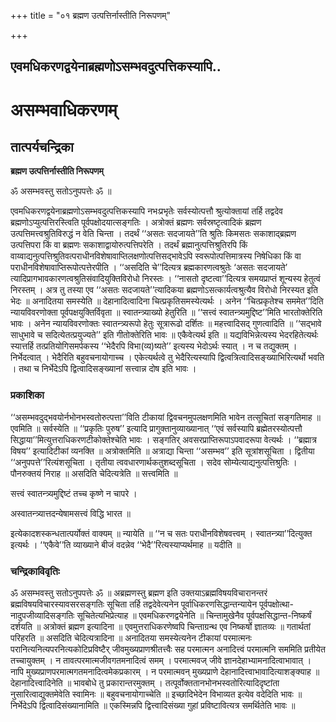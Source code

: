 +++
title = "०१ ब्रह्मण उत्पत्तिर्नास्तीति निरूपणम्"

+++


## एवमधिकरणद्वयेनाब्रह्मणोऽसम्भवदुत्पत्तिकस्यापि..

# **असम्भवाधिकरणम्**

## **तात्पर्यचन्द्रिका**

**ब्रह्मण उत्पत्तिर्नास्तीति निरूपणम्**

ॐ असम्भवस्तु सतोऽनुपपत्तेः ॐ ॥

एवमधिकरणद्वयेनाब्रह्मणोऽसम्भवदुत्पत्तिकस्यापि नभःप्रभृतेः सर्वस्योत्पत्तौ श्रुत्योक्तायां तर्हि तद्वदेव ब्रह्मणोऽप्युत्पत्तिरस्त्विति पूर्वपक्षोदयात्सङ्गतिः । अत्रोक्तं ब्रह्मणः सर्वस्रष्टृत्वादिकं ब्रह्मण उत्पत्तिमत्त्वश्रुतिविरुद्धं न वेति चिन्ता । तदर्थं ‘‘असतः सदजायते’’ति श्रुतिः किमसतः सकाशाद्ब्रह्मण उत्पत्तिपरा किं वा ब्रह्मणः सकाशाद्वायोरुत्पत्तिपरेति । तदर्थं ब्रह्मानुत्पत्तिश्रुतिरपि किं वाय्वाद्यनुत्पत्तिश्रुतिवत्पराधीनविशेषावाप्तिलक्षणोत्पत्तिसद्भावेऽपि स्वरूपोत्पत्तिमात्रस्य निषेधिका किं वा पराधीनविशेषावाप्तिरूपोत्पत्तेरपीति । ‘‘असदिति चे’’दित्यत्र ब्रह्मकारणत्वश्रुतेः ‘असतः सदजायते’ त्यादिप्रागभावकारणत्वश्रुतिसंवादियुक्तिविरोधो निरस्तः । ‘‘नासतो दृष्टत्वा’’दित्यत्र समयप्राप्तं शून्यस्य हेतुत्वं निरस्तम् । अत्र तु तस्या एव ‘‘असतः सदजायते’’त्यादिकया ब्रह्मणोऽसत्कार्यत्वश्रुत्यैव विरोधो निरस्यत इति भेदः ॥ अनादितया समस्येति ॥ देहानादित्वादिना चित्प्रकृतिसमस्येत्यर्थः । अनेन ‘‘चित्प्रकृतेश्च सममेत’’दिति न्यायविवरणोक्ता पूर्वपक्षयुक्तिर्विवृता ॥ स्वातन्त्र्याख्यो हेतुरिति ॥ ‘‘सत्त्वं स्वातन्त्र्यमुद्दिष्ट’’मिति भारतोक्तेरिति भावः । अनेन न्यायविवरणोक्तः स्वातन्त्र्यरूपो हेतुः सूत्रारूढो दर्शितः ॥ महत्त्वादिसद् गुणत्वादिति ॥ ‘‘सद्भावे साधुभावे च सदित्येतत्प्रयुज्यते’’ इति गीतोक्तेरिति भावः ॥ एकैवेत्यर्थ इति ॥ यद्यविभिन्नेत्यस्य भेदरहितेत्यर्थः स्यात्तर्हि तत्प्रतियोगिसमर्पकस्य ‘‘भेदैरपि विभा(व्य)ष्यते’’ इत्यस्य भेदोऽर्थः स्यात् । न च तद्युक्तम् । निर्भेदत्वात् । भेदैरिति बहुवचनायोगाच्च । एकेत्यर्थत्वे तु भेदैरित्यस्यापि द्वित्वत्रित्वादिसङ्ख्याभिरित्यर्थो भवति । तथा च निर्भेदेऽपि द्वित्वादिसङ्ख्यानां सत्त्वान्न दोष इति भावः ।

### **प्रकाशिका**

‘‘असम्भवदुद्भवयोर्नभोनभस्वतोरुत्पत्ता’’विति टीकायां द्विवचनमुपलक्षणमिति भावेन तत्सूचितां सङ्गतिमाह ॥ एवमिति ॥ सर्वस्येति ॥ ‘‘प्रकृतिः पुरुष’’ इत्यादि प्रागुक्तानुव्याख्यानात् ‘‘एवं सर्वस्यापि ब्रह्मेतरस्योत्पत्तौ सिद्धाया’’मित्युत्तराधिकरणटीकोक्तेश्चेति भावः । सङ्गतिर् अवसरप्राप्तिरूपाऽपवादरूपा वेत्यर्थः । ‘‘ब्रह्मात्र विषय’’ इत्यादिटीकां व्यनक्ति ॥ अत्रोक्तमिति ॥ अत्राद्या चिन्ता ‘‘असम्भव’’ इति सूत्रांशसूचिता । द्वितीया ‘‘अनुपपत्ते’’रित्यंशसूचिता । तृतीया त्ववधारणार्थकतुशब्दसूचिता । सदेव सोम्येत्याद्यनुत्पत्तिश्रुतिः । पौनरुक्तयं निराह ॥ असदिति चेदित्यत्रेति ॥ सत्त्वमिति ॥

सत्त्वं स्वातन्त्र्यमुद्दिष्टं तच्च कृष्णे न चापरे ।

अस्वातन्त्र्यात्तदन्येषामसत्त्वं विद्धि भारत ॥

इत्येकादशस्कन्धतात्पर्योक्तं वाक्यम् ॥ न्यायेति ॥ ‘‘न च सतः पराधीनविशेषवत्त्वम् । स्वातन्त्र्या’’दित्युक्त इत्यर्थः । ‘‘एकैवे’’ति व्याख्याने बीजं वदन्नेव ‘‘भेदै’’रित्यस्याप्यर्थमाह ॥ यदीति ॥

### **चन्द्रिकाविवृतिः**

ॐ असम्भवस्तु सतोऽनुपपत्तेः ॐ ॥ अब्रह्मणस्तु ब्रह्मण इति उक्तयाऽब्रह्मविषयविचारानन्तरं ब्रह्मविषयविचारस्यावसरसङ्गतिः सूचिता तर्हि तद्वदेवेत्यनेन पूर्वाधिकरणसिद्धान्तन्यायेन पूर्वपक्षोत्था-नादुपजीव्यादिसङ्गतिः सूचितेत्यभिप्रेत्याह ॥ एवमधिकरणद्वयेनेति ॥ चिन्तामुखेनैव पूर्वपक्षसिद्धान्त-निष्कर्षं दर्शयति ॥ अत्रोक्तं ब्रह्मण इत्यादिना ॥ एवमुत्तराधिकरणेष्वपि चिन्ताग्रन्थ एव निष्कर्षो ज्ञातव्यः ॥ गतार्थतां परिहरति ॥ असदिति चेदित्यत्रादिना ॥ अनादितया समस्येत्यनेन टीकायां परमात्मनः परानित्यनित्यपरनित्यकोटिप्रविष्टैर् जीवमुख्यप्राणश्रीतत्त्वैः सह परमात्मन अनादित्त्वं परमात्मनि सममिति प्रतीयेत तच्चायुक्तम् । न तावत्परमात्मजीवगतमनादित्वं समम् । परमात्मवज् जीवे ज्ञानदेहाभ्यामनादित्वाभावात् । नापि मुख्यप्राणपरमात्मगतमनादित्वमेकप्रकारम् । न परमात्मवन् मुख्यप्राणे देहानादित्त्वाभावादित्याशङ्क्याह ॥ देहानादित्त्वादिनेति ॥ भावबोधे तु प्रकारान्तरमुक्तम् । तत्पूर्वोक्ततानभोनभस्वतोरित्यादिदृष्टांता नुसारित्वाद्युक्तमेवेति स्वामिनः ॥ बहुवचनायोगाच्चेति ॥ इच्छादिभेदेन विभाव्यत इत्येव वदेदिति भावः ॥ निर्भेदेऽपि द्वित्वादिसंख्यानामिति ॥ एकस्मिन्नपि द्वित्त्वादिसंख्या गुहां प्रविष्टावित्यत्र समर्थितेति भावः ॥

